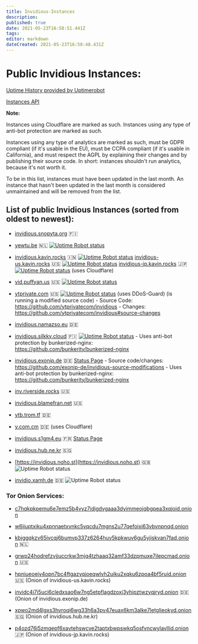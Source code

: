 ```yaml
---
title: Invidious-Instances
description: 
published: true
date: 2021-05-23T16:58:51.441Z
tags: 
editor: markdown
dateCreated: 2021-05-23T16:58:48.431Z
---
```


# Public Invidious Instances:

[Uptime History provided by Uptimerobot](https://stats.uptimerobot.com/89VnzSKAn)

[Instances API](https://instances.invidio.us/)


**Note:**

Instances using Cloudflare are marked as such. Instances using any type of anti-bot protection are marked as such.

Instances using any type of analytics are marked as such, must be GDPR compliant (if it's usable in the EU), must be CCPA compliant (if it's usable in California), and must respect the AGPL by explaining their changes and by publishing their source code. In short: instances shouldn't run analytics, because it's not worth it.

To be in this list, instances must have been updated in the last month. An instance that hasn't been updated in the last month is considered unmaintained and will be removed from the list.


## List of public Invidious Instances (sorted from oldest to newest):

* [invidious.snopyta.org](https://invidious.snopyta.org/) 🇫🇮

* [yewtu.be](https://yewtu.be) 🇳🇱 [![Uptime Robot status](https://img.shields.io/uptimerobot/status/m783898765-2a4efa67aa8d1c7be6b1dd9d)](https://uptime.invidious.io/784257752)

* [invidious.kavin.rocks](https://invidious.kavin.rocks) 🇮🇳 [![Uptime Robot status](https://img.shields.io/uptimerobot/status/m786132664-f9fa738fba1c4dc2f7364f71)](https://status.kavin.rocks/786132664) [invidious-us.kavin.rocks](https://invidious-us.kavin.rocks) 🇺🇸 [![Uptime Robot status](https://img.shields.io/uptimerobot/status/m788216947-f3f63d30899a10dbe9a0338a)](https://status.kavin.rocks/788216947) [invidious-jp.kavin.rocks](https://invidious-jp.kavin.rocks) 🇯🇵 [![Uptime Robot status](https://img.shields.io/uptimerobot/status/m788866642-8a4478b8853722e98b7634e9)](https://status.kavin.rocks/788866642) (uses Cloudflare)

* [vid.puffyan.us](https://vid.puffyan.us) 🇺🇸 [![Uptime Robot status](https://img.shields.io/uptimerobot/status/m786947233-1131c3f67b9a20621b1926d3?style=plastic)](https://stats.uptimerobot.com/n7A08HGVl6/786947233)

* [ytprivate.com](https://ytprivate.com) 🇺🇸 [![Uptime Robot status](https://img.shields.io/uptimerobot/status/m786947505-2a50cf3262906bb28c6cf8fc)](https://status.ytprivate.com/786947505) (uses DDoS-Guard) (is running a modified source code) - Source Code: https://github.com/ytprivatecom/invidious - Changes: https://github.com/ytprivatecom/invidious#source-changes

* [invidious.namazso.eu](https://invidious.namazso.eu) 🇩🇪

* [invidious.silkky.cloud](https://invidious.silkky.cloud) 🇫🇮 [![Uptime Robot status](https://img.shields.io/uptimerobot/status/m787784614-79d1acc4b425d1ed813fc793)](https://status.silkky.cloud/787784614) - Uses anti-bot protection by bunkerized-nginx: https://github.com/bunkerity/bunkerized-nginx

* [invidious.exonip.de](https://invidious.exonip.de) 🇩🇪 [Status Page](https://status.exonip.de/) - Source code/changes: https://github.com/exonip-de/invidious-source-modifications - Uses anti-bot protection by bunkerized-nginx: https://github.com/bunkerity/bunkerized-nginx

* [inv.riverside.rocks](https://inv.riverside.rocks) 🇺🇸

* [invidious.blamefran.net](https://invidious.blamefran.net) 🇺🇸

* [ytb.trom.tf](https://ytb.trom.tf) 🇩🇪

* [y.com.cm](https://y.com.cm) 🇩🇪 (uses Cloudflare)

* [invidious.s1gm4.eu](https://invidious.s1gm4.eu) 🇫🇷 [Status Page](https://status.s1gm4.eu)

* [invidious.hub.ne.kr](https://invidious.hub.ne.kr) 🇸🇬

* [https://invidious.noho.st](https://invidious.noho.st) 🇬🇧 ![Uptime Robot status](https://img.shields.io/uptimerobot/status/m788769382-1b3bca2509f1d891c4620dbe)

* [invidio.xamh.de](https://invidio.xamh.de) 🇩🇪 ![Uptime Robot status](https://img.shields.io/uptimerobot/status/m788804183-a33a0af7fb40e3bafa617cd8)

### Tor Onion Services:
* [c7hqkpkpemu6e7emz5b4vyz7idjgdvgaaa3dyimmeojqbgpea3xqjoid.onion](http://c7hqkpkpemu6e7emz5b4vyz7idjgdvgaaa3dyimmeojqbgpea3xqjoid.onion)

* [w6ijuptxiku4xpnnaetxvnkc5vqcdu7mgns2u77qefoixi63vbvnpnqd.onion](http://w6ijuptxiku4xpnnaetxvnkc5vqcdu7mgns2u77qefoixi63vbvnpnqd.onion/)

* [kbjggqkzv65ivcqj6bumvp337z6264huv5kpkwuv6gu5yjiskvan7fad.onion](http://kbjggqkzv65ivcqj6bumvp337z6264huv5kpkwuv6gu5yjiskvan7fad.onion/) 🇳🇱

* [grwp24hodrefzvjjuccrkw3mjq4tzhaaq32amf33dzpmuxe7ilepcmad.onion](http://grwp24hodrefzvjjuccrkw3mjq4tzhaaq32amf33dzpmuxe7ilepcmad.onion) 🇺🇸

* [hpniueoejy4opn7bc4ftgazyqjoeqwlvh2uiku2xqku6zpoa4bf5ruid.onion](http://hpniueoejy4opn7bc4ftgazyqjoeqwlvh2uiku2xqku6zpoa4bf5ruid.onion) 🇺🇸 (Onion of invidious-us.kavin.rocks)

* [invidc4i7i5uci6cledxsao6w7ng5etpflagdzoxj3yhipztwzvqjryd.onion](http://invidc4i7i5uci6cledxsao6w7ng5etpflagdzoxj3yhipztwzvqjryd.onion) 🇩🇪 (Onion of invidious.exonip.de)

* [xpwo2md4lgxs3hvroqi6wg33h6a3pv47euax6km3alke7letglieokyd.onion](http://xpwo2md4lgxs3hvroqi6wg33h6a3pv47euax6km3alke7letglieokyd.onion) 🇸🇬 (Onion of invidious.hub.ne.kr)

* [p4ozd76i5zmqepf6xavtehswcve2taptxbwpswkq5osfvncwylavllid.onion](http://p4ozd76i5zmqepf6xavtehswcve2taptxbwpswkq5osfvncwylavllid.onion) 🇯🇵 (Onion of invidious-jp.kavin.rocks)
